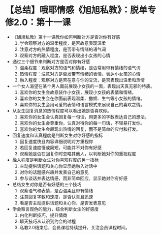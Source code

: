 # 【总结】哦耶情感《旭旭私教》：脱单专修2.0：第十一课

-   《旭旭私教》第十一课教你如何判断对方是否对你有好感
    1.  学会观察对方的温柔程度，是否故意表现温柔
    2.  注意对方的热情程度，是否带有情绪的语气词
    3.  观察对方的融入程度，是否表现出小女孩的心情
-   通过三个细节来判断对方是否对你有好感
    1.  温柔程度：观察对方的语气和情绪，是否常用带有情绪的语气词
    2.  热情程度：注意对方是否发带有情绪的表情，表达小女孩的心情
    3.  融入程度：观察对方是否在意与你的交流，是否表现出温柔和热情
-   一个女人渴望在某个男人面前展现小女孩的一面，表现出天真无邪的特质。
    1.  喜欢你的女生会故意装作小女孩，展现小女孩的表情和情绪。
    2.  喜欢你的女生会在你面前表现温柔、撒娇、生气等小女孩的情绪。
    3.  喜欢你的女生会用可爱的表情和语言模式来展现自己的喜欢之情。
-   从女生回复消息的热情程度可以看出她是否喜欢你。
    1.  喜欢你的女生会认真回复每一句话，用更多的字数表达自己的想法。
    2.  喜欢你的女生会尊重你，认真对待你的每一句话，不轻易打发你。
    3.  喜欢你的女生会展现出热情的回复，而不是简单的应付和打发。
-   回复速度和认真程度是判断女生对你好感的指标
    1.  回复速度快且内容详细说明对方重视你
    2.  若回复速度慢或简短，可能并不对你有好感
    3.  观察她是否在回复你时忽略其他人，以判断她对你的重视程度
-   融入程度是判断女生对你喜欢程度的另一指标
    1.  主动提供话题和关心你显示她融入对话中
    2.  对你的话题感兴趣并发表自己的意见
    3.  参与谈话并表达情感，而非简单回应，显示她对你有好感
-   总结女生对你是否有好感的三个技巧
    1.  观察语气和表情，是否温柔且带有情绪
    2.  注意回复字数和速度，是否认真且迅速
    3.  看是否主动提供话题和关心你，是否发表意见
-   学会察言观色的能力，综合判断女生的好感度
    1.  内化判断技巧，提升情商
    2.  聊天技巧从认识到约会的过程
    3.  私教2.0结束后，会员课程持续提升，关注会员课程时间。